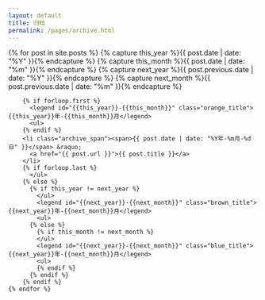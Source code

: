 ```yaml
---
layout: default
title: 归档
permalink: /pages/archive.html
---
```

<div class="orange_box">
	{% for post in site.posts  %}
	    {% capture this_year %}{{ post.date | date: "%Y" }}{% endcapture %}
	    {% capture this_month %}{{ post.date | date: "%m" }}{% endcapture %}
	    {% capture next_year %}{{ post.previous.date | date: "%Y" }}{% endcapture %}
	    {% capture next_month %}{{ post.previous.date | date: "%m" }}{% endcapture %}

	    {% if forloop.first %}
	      <legend id="{{this_year}}-{{this_month}}" class="orange_title">{{this_year}}年-{{this_month}}月</legend>
	      <ul>
	    {% endif %}
	    <li class="archive_span"><span>{{ post.date | date: "%Y年-%m月-%d日" }}</span> &raquo;
	      <a href="{{ post.url }}">{{ post.title }}</a>
	    </li>
	    {% if forloop.last %}
	      </ul>
	    {% else %}
	      {% if this_year != next_year %}
	        </ul>
	        <legend id="{{next_year}}-{{next_month}}" class="brown_title">{{next_year}}年-{{next_month}}月</legend>
	        <ul>
	      {% else %}
	        {% if this_month != next_month %}
	        </ul>
	        <legend id="{{next_year}}-{{next_month}}" class="blue_title">{{next_year}}年-{{next_month}}月</legend>
	        <ul>
	        {% endif %}
	      {% endif %}
	    {% endif %}
	{% endfor %}
</div>
